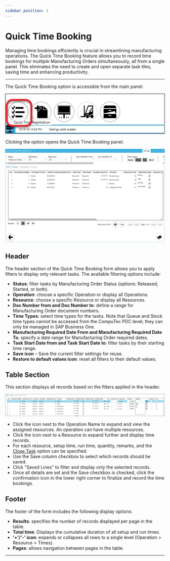 ```yaml
---
sidebar_position: 2
---
```


# Quick Time Booking

Managing time bookings efficiently is crucial in streamlining manufacturing operations. The Quick Time Booking feature allows you to record time bookings for multiple Manufacturing Orders simultaneously, all from a single panel. This eliminates the need to create and open separate task tiles, saving time and enhancing productivity.

---

The Quick Time Booking option is accessible from the main panel:

![List](./media/quick-time-booking/pdc-list.webp)

Clicking the option opens the Quick Time Booking panel:

![Quick Work Registration](./media/quick-time-booking/quick-work-registration.webp)

## Header

The header section of the Quick Time Booking form allows you to apply filters to display only relevant tasks. The available filtering options include:

- **Status**: filter tasks by Manufacturing Order Status (options: Released, Started, or both).
- **Operation**: choose a specific Operation or display all Operations.
- **Resource**: choose a specific Resource or display all Resources.
- **Doc Number from and Doc Number to**: define a range for Manufacturing Order document numbers.
- **Time Types**: select time types for the tasks. Note that Queue and Stock time types cannot be accessed from the CompuTec PDC level; they can only be managed in SAP Business One.
- **Manufacturing Required Date From and Manufacturing Required Date To**: specify a date range for Manufacturing Order required dates.
- **Task Start Date from and Task Start Date to**: filter tasks by their starting time range.
- **Save icon** – Save the current filter settings for reuse.
- **Restore to default values icon**: reset all filters to their default values.

## Table Section

This section displays all records based on the filters applied in the header.

![Table Section](./media/quick-time-booking/pdc-table-section.webp)

- Click the icon next to the Operation Name to expand and view the assigned resources. An operation can have multiple resources.
- Click the icon next to a Resource to expand further and display time records.
- For each resource, setup time, run time, quantity, remarks, and the [Close Task](./overview.md)  option can be specified.
- Use the Save column checkbox to select which records should be saved.
- Click "Saved Lines" to filter and display only the selected records.
- Once all details are set and the Save checkbox is checked, click the confirmation icon in the lower right corner to finalize and record the time bookings.

## Footer

The footer of the form includes the following display options:

- **Results**: specifies the number of records displayed per page in the table.
- **Total time**: Displays the cumulative duration of all setup and run times.
- **'+'/'-' icon**: expands or collapses all rows to a single level (Operation > Resource > Times).
- **Pages**: allows navigation between pages in the table.

---
